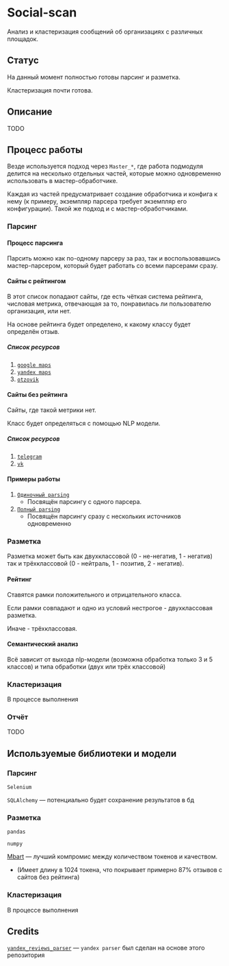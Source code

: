 # Social-scan

Анализ и кластеризация сообщений об организациях с различных площадок.

## Статус

На данный момент полностью готовы парсинг и разметка.

Кластеризация почти готова.

## Описание

TODO

## Процесс работы

Везде используется подход через `Master_*`, где работа подмодуля делится на несколько отдельных частей, которые можно одновременно использовать в мастер-обработчике.

Каждая из частей предусматривает создание обработчика и конфига к нему (к примеру, экземпляр парсера требует экземпляр его конфигурации). Такой же подход и с мастер-обработчиками.

### Парсинг

#### Процесс парсинга

Парсить можно как по-одному парсеру за раз, так и воспользовавшись мастер-парсером, который будет работать со всеми парсерами сразу.

#### Сайты с рейтингом

В этот список попадают сайты, где есть чёткая система рейтинга, числовая метрика, отвечающая за то, понравилась ли пользователю организация, или нет.

На основе рейтинга будет определено, к какому классу будет определён отзыв.

##### Список ресурсов

1. [`google maps`](src/get_info/parsers/google_maps)
2. [`yandex maps`](src/get_info/parsers/yandex_maps)
3. [`otzovik`](src/get_info/parsers/otzovik)

#### Сайты без рейтинга

Сайты, где такой метрики нет.

Класс будет определяться с помощью NLP модели.

##### Список ресурсов

1. [`telegram`](src/get_info/parsers/telegram)
2. [`vk`](src/get_info/parsers/vk)

#### Примеры работы

1. [`Одиночный parsing`](examples/01_single-parser.py)
    - Посвящён парсингу с одного парсера.
2. [`Полный parsing`](examples/01_parsing.py)
    - Посвящён парсингу сразу с нескольких источников одновременно

### Разметка

Разметка может быть как двухклассовой (0 - не-негатив, 1 - негатив)  так и трёхклассовой (0 - нейтраль, 1 - позитив, 2 - негатив).

#### Рейтинг

Ставятся рамки положительного и отрицательного класса.

Если рамки совпадают и одно из условий нестрогое - двухклассовая разметка.

Иначе - трёхклассовая.

#### Семантический анализ

Всё зависит от выхода nlp-модели (возможна обработка только 3 и 5 классов) и типа обработки (двух или трёх классовой)

### Кластеризация

В процессе выполнения

### Отчёт

TODO

## Используемые библиотеки и модели

### Парсинг

`Selenium`

`SQLAlchemy` — потенциально будет сохранение результатов в бд

### Разметка

`pandas`

`numpy`

[Mbart](https://huggingface.co/sismetanin/mbart_ru_sum_gazeta-ru-sentiment-rusentiment) — лучший компромис между количеством токенов и качеством.

- (Имеет длину в 1024 токена, что покрывает примерно 87% отзывов с сайтов без рейтинга)

### Кластеризация

В процессе выполнения

## Credits

[`yandex_reviews_parser`](https://github.com/useless-apple/yandex_reviews-parser) — `yandex parser` был сделан на основе этого репозитория
